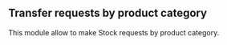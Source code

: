 Transfer requests by product category
-------------------------------------
This module allow to make Stock requests by product category.




